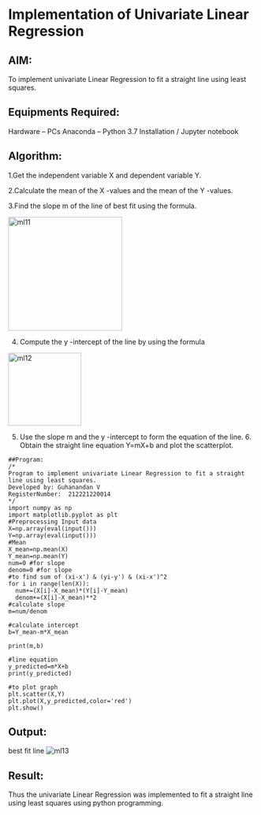 # Implementation of Univariate Linear Regression

## AIM:
To implement univariate Linear Regression to fit a straight line using least squares.

## Equipments Required:
Hardware – PCs
Anaconda – Python 3.7 Installation / Jupyter notebook

## Algorithm:
1.Get the independent variable X and dependent variable Y.

2.Calculate the mean of the X -values and the mean of the Y -values.

3.Find the slope m of the line of best fit using the formula.

<img width="231" alt="ml11" src="https://user-images.githubusercontent.com/100425381/198864331-6fd4da21-cda7-4dc2-ad59-72ee4fed0c29.png">

4. Compute the y -intercept of the line by using the formula

<img width="148" alt="ml12" src="https://user-images.githubusercontent.com/100425381/198864336-2722caac-3db0-4473-bee4-e192e8230849.png">


5. Use the slope m and the y -intercept to form the equation of the line. 6. Obtain the straight line equation Y=mX+b and plot the scatterplot.
~~~
##Program:
/*
Program to implement univariate Linear Regression to fit a straight line using least squares.
Developed by: Guhanandan V
RegisterNumber:  212221220014
*/
import numpy as np
import matplotlib.pyplot as plt
#Preprocessing Input data
X=np.array(eval(input()))
Y=np.array(eval(input()))
#Mean
X_mean=np.mean(X)
Y_mean=np.mean(Y)
num=0 #for slope
denom=0 #for slope
#to find sum of (xi-x') & (yi-y') & (xi-x')^2
for i in range(len(X)):
  num+=(X[i]-X_mean)*(Y[i]-Y_mean)
  denom+=(X[i]-X_mean)**2
#calculate slope
m=num/denom

#calculate intercept
b=Y_mean-m*X_mean

print(m,b)

#line equation
y_predicted=m*X+b
print(y_predicted)

#to plot graph
plt.scatter(X,Y)
plt.plot(X,y_predicted,color='red')
plt.show()
~~~
## Output:
best fit line
![ml13](https://user-images.githubusercontent.com/100425381/198864347-42c40687-4790-4f7d-ad47-0874dd95ee1d.png)


## Result:
Thus the univariate Linear Regression was implemented to fit a straight line using least squares using python programming.
